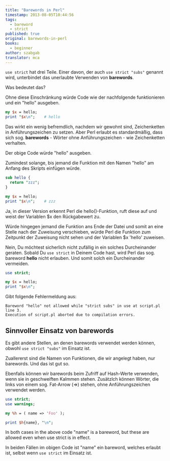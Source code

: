 ```yaml
---
title: "Barewords in Perl"
timestamp: 2013-08-05T10:44:56
tags:
  - bareword
  - strict
published: true
original: barewords-in-perl
books:
  - beginner
author: szabgab
translator: mca
---
```



`use strict` hat drei Teile. Einer davon, der auch `use strict "subs"` genannt wird,
unterbindet das unerlaubte Verwenden von <b>barewords</b>.

Was bedeutet das?


Ohne diese Einschränkung würde Code wie der nachfolgende funktionieren und ein "hello" ausgeben.

```perl
my $x = hello;
print "$x\n";    # hello
```

Das wirkt ein wenig befremdlich, nachdem wir gewohnt sind, Zeichenketten
in Anführungszeichen zu setzen. Aber Perl erlaubt es standardmäßig,
dass sich sog. <b>barewords</b> - Wörter ohne Anführungszeichen - wie
Zeichenketten verhalten.

Der obige Code würde "hello" ausgeben.

Zumindest solange, bis jemand die Funktion mit den Namen "hello" am Anfang des
Skripts einfügen würde.

```perl
sub hello {
  return "zzz";
}

my $x = hello;
print "$x\n";    # zzz
```

Ja, in dieser Version erkennt Perl die hello()-Funktion, ruft diese auf und
weist der Variablen $x den Rückgabewert zu.

Würde hingegen jemand die Funktion ans Ende der Datei und somit an eine Stelle 
nach der Zuweisung verschieben, würde Perl die Funktion zum Zeitpunkt der 
Zuweisung nicht sehen und der Variablen $x 'hello' zuweisen.

Nein, Du möchtest sicherlich nicht zufällig in ein solches Durcheinander geraten.
Sobald Du `use strict` in Deinem Code hast, wird Perl das sog.
bareword <b>hello</b> nicht erlauben. Und somit solch ein Durcheinander vermeiden.

```perl
use strict;

my $x = hello;
print "$x\n";
```

Gibt folgende Fehlermeldung aus:

```
Bareword "hello" not allowed while "strict subs" in use at script.pl line 3.
Execution of script.pl aborted due to compilation errors.
```

## Sinnvoller Einsatz von barewords

Es gibt andere Stellen, an denen barewords verwendet werden können, obwohl `use strict "subs"`
im Einsatz ist.

Zuallererst sind die Namen von Funktionen, die wir angelegt haben, nur barewords.
Und das ist gut so.

Ebenfalls können wir  barewords beim Zufriff auf Hash-Werte verwenden, wenn sie in geschweiften
Kalmmen stehen. Zusätzlch können Wörter, die links von einem sog. Fat-Arrow (=>) stehen,
ohne Anführungszeichen verwendet werden.

```perl
use strict;
use warnings;

my %h = ( name => 'Foo' );

print $h{name}, "\n";
```

In both cases in the above code "name" is a bareword,
but these are allowed even when use strict is in effect.

In beiden Fällen im obigen Code ist  "name" ein bareword,
welches erlaubt ist, selbst wenn  `use strict` im
Einsatz ist.
